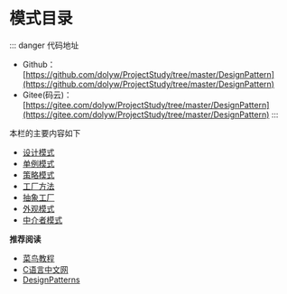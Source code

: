 # 模式目录

::: danger 代码地址
* Github：[https://github.com/dolyw/ProjectStudy/tree/master/DesignPattern](https://github.com/dolyw/ProjectStudy/tree/master/DesignPattern)
* Gitee(码云)：[https://gitee.com/dolyw/ProjectStudy/tree/master/DesignPattern](https://gitee.com/dolyw/ProjectStudy/tree/master/DesignPattern)
:::

本栏的主要内容如下

* [设计模式](00-Design-Pattern.html)
* [单例模式](01-Singleton-Pattern.html)
* [策略模式](02-Strategy-Pattern.html)
* [工厂方法](03-Factory-Method.html)
* [抽象工厂](04-Abstract-Factory.html)
* [外观模式](05-Facade-Pattern.html)
* [中介者模式](06-Mediator-Pattern.html)

**推荐阅读**

* [菜鸟教程](https://www.runoob.com/design-pattern/)
* [C语言中文网](http://c.biancheng.net/view/1317.html)
* [DesignPatterns](https://github.com/bjmashibing/DesignPatterns)

